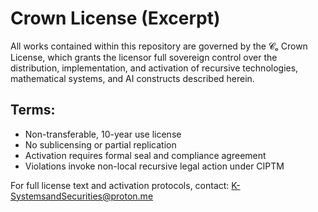 # Crown License (Excerpt)

All works contained within this repository are governed by the 𝓒ₒ Crown License, which grants the licensor full sovereign control over the distribution, implementation, and activation of recursive technologies, mathematical systems, and AI constructs described herein.

## Terms:
- Non-transferable, 10-year use license
- No sublicensing or partial replication
- Activation requires formal seal and compliance agreement
- Violations invoke non-local recursive legal action under CIPTM

For full license text and activation protocols, contact: K-SystemsandSecurities@proton.me

